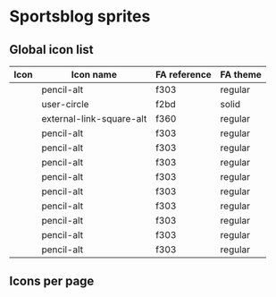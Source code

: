 # Sportsblog sprites

## Global icon list


| Icon        | Icon name   | FA reference | FA theme |
| ----------- | ----------- |  ----------- | ----------- |
|             | pencil-alt  |  f303        | regular
|             | user-circle |  f2bd        | solid
|             | external-link-square-alt |  f360        | regular
|             | pencil-alt  |  f303        | regular
|             | pencil-alt  |  f303        | regular
|             | pencil-alt  |  f303        | regular
|             | pencil-alt  |  f303        | regular
|             | pencil-alt  |  f303        | regular
|             | pencil-alt  |  f303        | regular
|             | pencil-alt  |  f303        | regular
|             | pencil-alt  |  f303        | regular
|             | pencil-alt  |  f303        | regular



## Icons per page

